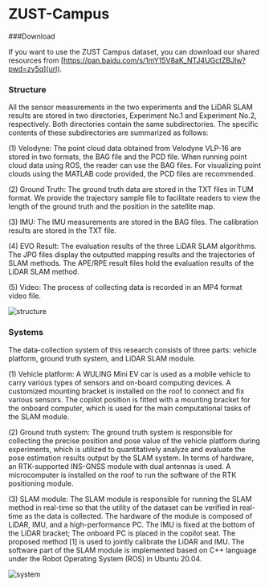 # ZUST-Campus

###Download

If you want to use the ZUST Campus dataset, you can download our shared resources from [https://pan.baidu.com/s/1mY15V8aK_NTJ4UGctZBJlw?pwd=zy5q](url).

### Structure

All the sensor measurements in the two experiments and the LiDAR SLAM results are stored in two directories, Experiment No.1 and Experiment No.2, respectively. Both directories contain the same subdirectories. The specific contents of these subdirectories are summarized as follows:

(1) Velodyne: The point cloud data obtained from Velodyne VLP-16 are stored in two formats, the BAG file and the PCD file. When running point cloud data using ROS, the reader can use the BAG files. For visualizing point clouds using the MATLAB code provided, the PCD files are recommended.

(2) Ground Truth: The ground truth data are stored in the TXT files in TUM format. We provide the trajectory sample file to facilitate readers to view the length of the ground truth and the position in the satellite map.

(3) IMU: The IMU measurements are stored in the BAG files. The calibration results are stored in the TXT file.

(4) EVO Result: The evaluation results of the three LiDAR SLAM algorithms. The JPG files display the outputted mapping results and the trajectories of SLAM methods. The APE/RPE result files hold the evaluation results of the LiDAR SLAM method.

(5) Video: The process of collecting data is recorded in an MP4 format video file.

![structure](https://github.com/GPumaLee/ZUST-Campus/assets/160859920/791d931a-94d8-4bd0-9b3f-d8962a3cdfc4)


### Systems

The data-collection system of this research consists of three parts: vehicle platform, ground truth system, and LiDAR SLAM module.

(1) Vehicle platform: A WULING Mini EV car is used as a mobile vehicle to carry various types of sensors and on-board computing devices. A customized mounting bracket is installed on the roof to connect and fix various sensors. The copilot position is fitted with a mounting bracket for the onboard computer, which is used for the main computational tasks of the SLAM module.

(2) Ground truth system: The ground truth system is responsible for collecting the precise position and pose value of the vehicle platform during experiments, which is utilized to quantitatively analyze and evaluate the pose estimation results output by the SLAM system. In terms of hardware, an RTK-supported INS-GNSS module with dual antennas is used. A microcomputer is installed on the roof to run the software of the RTK positioning module.

(3) SLAM module: The SLAM module is responsible for running the SLAM method in real-time so that the utility of the dataset can be verified in real-time as the data is collected. The hardware of the module is composed of LiDAR, IMU, and a high-performance PC. The IMU is fixed at the bottom of the LiDAR bracket; The onboard PC is placed in the copilot seat. The proposed method [1] is used to jointly calibrate the LiDAR and IMU. The software part of the SLAM module is implemented based on C++ language under the Robot Operating System (ROS) in Ubuntu 20.04.

![system](https://github.com/GPumaLee/ZUST-Campus/assets/160859920/d8a671df-89dc-46e4-82f7-f59850471d8b)
